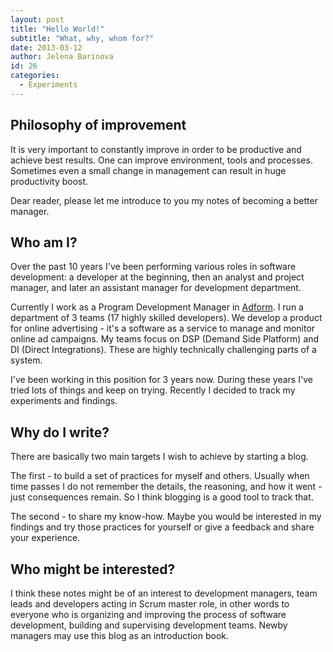 ```yaml
---
layout: post
title: "Hello World!"
subtitle: "What, why, whom for?"
date: 2013-03-12
author: Jelena Barinova
id: 26
categories:
  - Experiments
---
```


## Philosophy of improvement

It is very important to constantly improve in order to be productive and achieve best results. One can improve environment, tools and processes. Sometimes even a small change in management can result in huge productivity boost.

Dear reader, please let me introduce to you my notes of becoming a better manager.

## Who am I?

Over the past 10 years I've been performing various roles in software development: a developer at the beginning, then an analyst and project manager, and later an assistant manager for development department.

Currently I work as a Program Development Manager in [Adform](http://www.adform.com). I run a department of 3 teams (17 highly skilled developers). We develop a product for online advertising - it's a software as a service to manage and monitor online ad campaigns. My teams focus on DSP (Demand Side Platform) and DI (Direct Integrations). These are highly technically challenging parts of a system.

I've been working in this position for 3 years now. During these years I've tried lots of things and keep on trying. Recently I decided to track my experiments and findings.

## Why do I write?

There are basically two main targets I wish to achieve by starting a blog.

The first - to build a set of practices for myself and others. Usually when time passes I do not remember the details, the reasoning, and how it went - just consequences remain. So I think blogging is a good tool to track that.

The second - to share my know-how. Maybe you would be interested in my findings and try those practices for yourself or give a feedback and share your experience.

## Who might be interested?

I think these notes might be of an interest to development managers, team leads and developers acting in Scrum master role, in other words to everyone who is organizing and improving the process of software development, building and supervising development teams. Newby managers may use this blog as an introduction book.